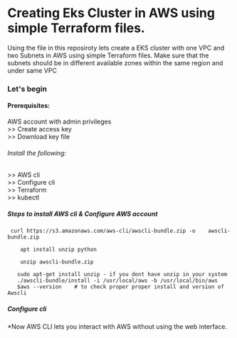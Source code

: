 <h1>Creating Eks Cluster in AWS using simple Terraform files.</h1>

Using the file in this reposiroty lets create a EKS cluster with one VPC and two Subnets in AWS using simple Terraform files.
Make sure that the subnets should be in different available zones within the same region and under same VPC

<h3> Let's begin </h3>
<h4>Prerequisites:</h4>
   AWS account with admin privileges<br>
       >> Create access key<br>
       >> Download key file<br>
  <h6> Install the following:</h6>
       >> AWS cli<br>
       >> Configure cli<br>
       >> Terraform <br>
       >> kubectl <br>
       
  <h5>Steps to install AWS cli & Configure AWS account</h5>
    
     curl https://s3.amazonaws.com/aws-cli/awscli-bundle.zip -o    awscli-bundle.zip
   
        apt install unzip python
  
        unzip awscli-bundle.zip

       sudo apt-get install unzip - if you dont have unzip in your system
       ./awscli-bundle/install -i /usr/local/aws -b /usr/local/bin/aws
       $aws --version    # to check proper proper install and version of Awscli
<h5>Configure cli</h5>

   
*Now AWS CLI lets you interact with AWS without using the web interface.

        

   
    

